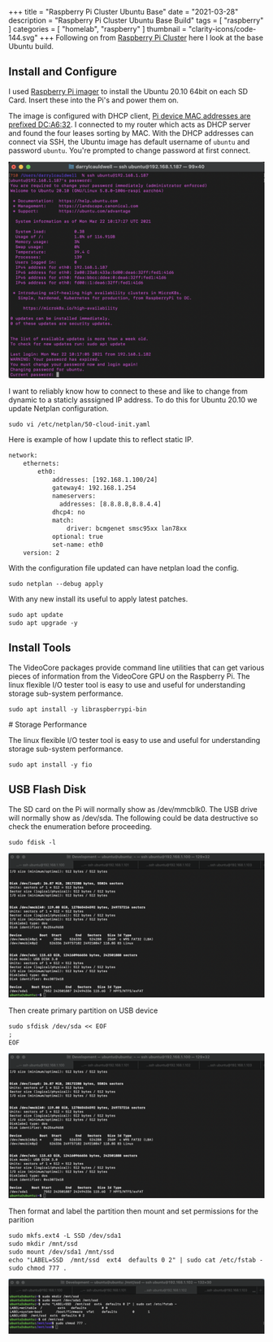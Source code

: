 +++
title = "Raspberry Pi Cluster Ubuntu Base"
date = "2021-03-28"
description = "Raspberry Pi Cluster Ubuntu Base Build"
tags = [
    "raspberry"
]
categories = [
    "homelab",
    "raspberry"
]
thumbnail = "clarity-icons/code-144.svg"
+++
Following on from [Raspberry Pi Cluster](/post/homelab-pi) here I look at the base Ubuntu build.

## Install and Configure
I used [Raspberry Pi imager](https://www.raspberrypi.org/software/) to install the Ubuntu 20.10 64bit on each SD Card.  Insert these into the Pi's and power them on.

The image is configured with DHCP client, [Pi device MAC addresses are prefixed DC:A6:32](https://maclookup.app/macaddress/DCA632). I connected to my router which acts as DHCP server and found the four leases sorting by MAC. With the DHCP addresses can connect via SSH, the Ubuntu image has default username of `ubuntu` and password `ubuntu`. You're prompted to change password at first connect.

![Ubuntu Password](/images/pi/ubuntu-pw.png)

I want to reliably know how to connect to these and like to change from dynamic to a staticly asssigned IP address. To do this for Ubuntu 20.10 we update Netplan configuration.

```
sudo vi /etc/netplan/50-cloud-init.yaml
```

Here is example of how I update this to reflect static IP.

```
network:
    ethernets:
        eth0:
            addresses: [192.168.1.100/24]
            gateway4: 192.168.1.254
            nameservers:
              addresses: [8.8.8.8,8.8.4.4]
            dhcp4: no
            match:
                driver: bcmgenet smsc95xx lan78xx
            optional: true
            set-name: eth0
    version: 2
```

With the configuration file updated can have netplan load the config.

```
sudo netplan --debug apply
```

With any new install its useful to apply latest patches.

```
sudo apt update
sudo apt upgrade -y
```

## Install Tools

The VideoCore packages provide command line utilities that can get various pieces of information from the VideoCore GPU on the Raspberry Pi. The linux flexible I/O tester tool is  easy to use and useful for understanding storage sub-system performance.

```
sudo apt install -y libraspberrypi-bin
```

# Storage Performance

The linux flexible I/O tester tool is  easy to use and useful for understanding storage sub-system performance.

```
sudo apt install -y fio
```

## USB Flash Disk

The SD card on the Pi will normally show as /dev/mmcblk0. The USB drive will normally show as /dev/sda. The following could be data destructive so check the enumeration before proceeding.

```
sudo fdisk -l
```

![USB Device](/images/pi/usb_dev.png)


Then create primary partition on USB device

```
sudo sfdisk /dev/sda << EOF
;
EOF
```

![USB Partition](/images/pi/usb_dev.png)

Then format and label the partition then mount and set permissions for the parition

```
sudo mkfs.ext4 -L SSD /dev/sda1
sudo mkdir /mnt/ssd
sudo mount /dev/sda1 /mnt/ssd
echo "LABEL=SSD  /mnt/ssd  ext4  defaults 0 2" | sudo cat /etc/fstab -
sudo chmod 777 .
```

![USB Mount](/images/pi/usb_ext4.png)